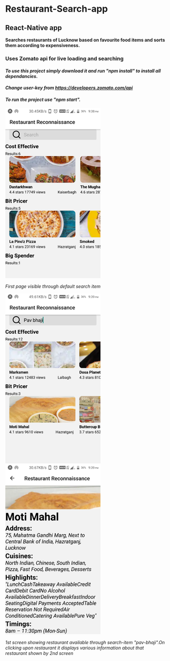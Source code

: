 # Restaurant-Search-app
## React-Native app 
**Searches restaurants of Lucknow based on favourite food items and sorts them according to expensiveness.**
### **Uses Zomato api for live loading and searching**
#### *To use this project simply download it and run "npm install" to install all dependancies.*
#### *Change user-key from <a>https://developers.zomato.com/api</a>*
#### *To run the project use "npm start".*

<img src="img/1st%20screen.jpeg" width="300"> 

*First page visible through default search item*

<img src="img/pavbhaji.jpeg" width="300">&nbsp;&nbsp;&nbsp;&nbsp;&nbsp;&nbsp;&nbsp;<img src="img/presde.jpeg" width="300">

*1st screen showing restaurant available through search-item "pav-bhaji".On clicking upon restaurant it displays various information about that restaurant shown by 2nd screen*
